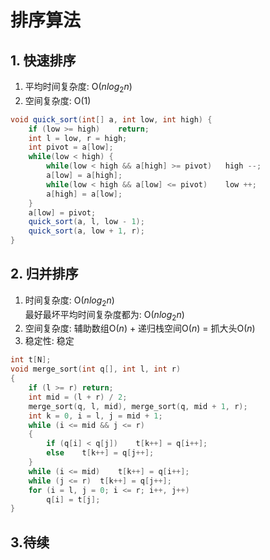 # 排序算法
## 1. 快速排序
1. 平均时间复杂度: O($nlog_{2}{n}$)  
2. 空间复杂度: O($1$)  
``` java
void quick_sort(int[] a, int low, int high) {
	if (low >= high)	return;
	int l = low, r = high;
	int pivot = a[low];
	while(low < high) {
		while(low < high && a[high] >= pivot)	high --;
		a[low] = a[high];
		while(low < high && a[low] <= pivot)	low ++;
		a[high] = a[low];
	}
	a[low] = pivot;
	quick_sort(a, l, low - 1);
	quick_sort(a, low + 1, r);
}
```

## 2. 归并排序
1. 时间复杂度: O($nlog_{2}{n}$)  
最好最坏平均时间复杂度都为: O($nlog_{2}{n}$)  
2. 空间复杂度: 辅助数组O($n$) + 递归栈空间O($n$) = 抓大头O($n$)
3. 稳定性: 稳定
``` c++
int t[N];
void merge_sort(int q[], int l, int r)
{
	if (l >= r) return;
	int mid = (l + r) / 2;
	merge_sort(q, l, mid), merge_sort(q, mid + 1, r);
	int k = 0, i = l, j = mid + 1;
	while (i <= mid && j <= r)
	{
        if (q[i] < q[j])    t[k++] = q[i++];
		else    t[k++] = q[j++];
    }
	while (i <= mid)    t[k++] = q[i++];
	while (j <= r)  t[k++] = q[j++];
	for (i = l, j = 0; i <= r; i++, j++)
		q[i] = t[j];
}
```

## 3.待续